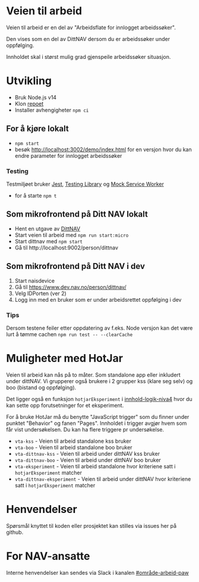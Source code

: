 # Veien til arbeid

Veien til arbeid er en del av "Arbeidsflate for innlogget arbeidssøker".

Den vises som en del av DittNAV dersom du er arbeidssøker under oppfølging.

Innholdet skal i størst mulig grad gjenspeile arbeidssøker situasjon.

# Utvikling

-   Bruk Node.js v14
-   Klon [repoet](https://github.com/navikt/veientilarbeid)
-   Installer avhengigheter `npm ci`

## For å kjøre lokalt

-   `npm start`
-   besøk [http://localhost:3002/demo/index.html](http://localhost:3002/demo/index.html) for en versjon hvor du kan endre parameter for innlogget arbeidssøker

### Testing

Testmiljøet bruker [Jest](https://jestjs.io/), [Testing Library](https://testing-library.com/) og [Mock Service Worker](https://mswjs.io/)

-   for å starte `npm t`

## Som mikrofrontend på Ditt NAV lokalt

-   Hent en utgave av [DittNAV](https://github.com/navikt/dittnav)
-   Start veien til arbeid med `npm run start:micro`
-   Start dittnav med `npm start`
-   Gå til http://localhost:9002/person/dittnav

## Som mikrofrontend på Ditt NAV i dev

1. Start naisdevice
2. Gå til https://www.dev.nav.no/person/dittnav/
3. Velg IDPorten (ver 2)
4. Logg inn med en bruker som er under arbeidsrettet oppfølging i dev

### Tips

Dersom testene feiler etter oppdatering av f.eks. Node versjon kan det være lurt å tømme cachen `npm run test -- --clearCache`

# Muligheter med HotJar

Veien til arbeid kan nås på to måter. Som standalone app eller inkludert under dittNAV.
Vi grupperer også brukere i 2 grupper kss (klare seg selv) og boo (bistand og oppfølging).

Det ligger også en funksjon `hotjarEksperiment` i [innhold-logik-niva4](src/innhold/innhold-logikk-niva4.tsx) hvor du kan sette opp forutsetninger for et eksperiment.

For å bruke HotJar må du benytte "JavaScript trigger" som du finner under punktet "Behavior" og fanen "Pages".
Innholdet i trigger avgjør hvem som får vist undersøkelsen. Du kan ha flere triggere pr undersøkelse.

-   `vta-kss` - Veien til arbeid standalone kss bruker
-   `vta-boo` - Veien til arbeid standalone boo bruker
-   `vta-dittnav-kss` - Veien til arbeid under dittNAV kss bruker
-   `vta-dittnav-boo` - Veien til arbeid under dittNAV boo bruker
-   `vta-eksperiment` - Veien til arbeid standalone hvor kriteriene satt i `hotjarEksperiment` matcher
-   `vta-dittnav-eksperiment` - Veien til arbeid under dittNAV hvor kriteriene satt i `hotjarEksperiment` matcher

# Henvendelser

Spørsmål knyttet til koden eller prosjektet kan stilles via issues her på github.

# For NAV-ansatte

Interne henvendelser kan sendes via Slack i kanalen [#område-arbeid-paw](https://nav-it.slack.com/archives/CK0RPQ5QB)
